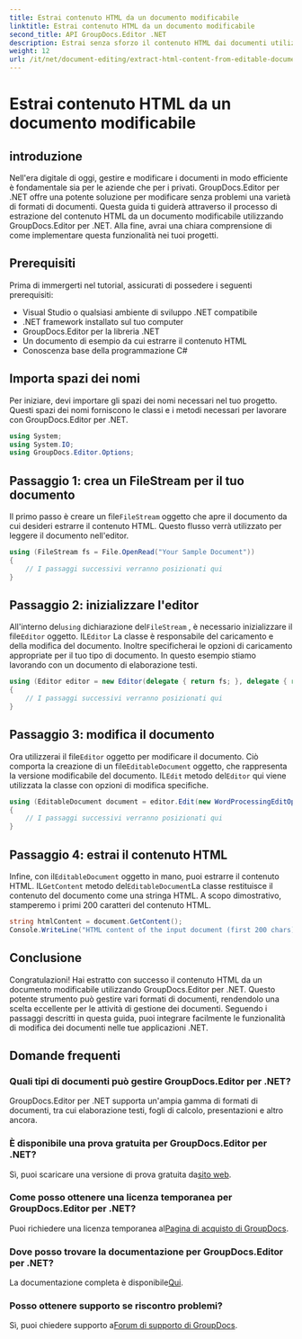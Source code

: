 ```yaml
---
title: Estrai contenuto HTML da un documento modificabile
linktitle: Estrai contenuto HTML da un documento modificabile
second_title: API GroupDocs.Editor .NET
description: Estrai senza sforzo il contenuto HTML dai documenti utilizzando GroupDocs.Editor per .NET. Segui la nostra guida dettagliata per una perfetta integrazione e gestione dei documenti.
weight: 12
url: /it/net/document-editing/extract-html-content-from-editable-document/
---
```


# Estrai contenuto HTML da un documento modificabile

## introduzione
Nell'era digitale di oggi, gestire e modificare i documenti in modo efficiente è fondamentale sia per le aziende che per i privati. GroupDocs.Editor per .NET offre una potente soluzione per modificare senza problemi una varietà di formati di documenti. Questa guida ti guiderà attraverso il processo di estrazione del contenuto HTML da un documento modificabile utilizzando GroupDocs.Editor per .NET. Alla fine, avrai una chiara comprensione di come implementare questa funzionalità nei tuoi progetti.
## Prerequisiti
Prima di immergerti nel tutorial, assicurati di possedere i seguenti prerequisiti:
- Visual Studio o qualsiasi ambiente di sviluppo .NET compatibile
- .NET framework installato sul tuo computer
- GroupDocs.Editor per la libreria .NET
- Un documento di esempio da cui estrarre il contenuto HTML
- Conoscenza base della programmazione C#
## Importa spazi dei nomi
Per iniziare, devi importare gli spazi dei nomi necessari nel tuo progetto. Questi spazi dei nomi forniscono le classi e i metodi necessari per lavorare con GroupDocs.Editor per .NET.
```csharp
using System;
using System.IO;
using GroupDocs.Editor.Options;
```
## Passaggio 1: crea un FileStream per il tuo documento
Il primo passo è creare un file`FileStream` oggetto che apre il documento da cui desideri estrarre il contenuto HTML. Questo flusso verrà utilizzato per leggere il documento nell'editor.
```csharp
using (FileStream fs = File.OpenRead("Your Sample Document"))
{
    // I passaggi successivi verranno posizionati qui
}
```
## Passaggio 2: inizializzare l'editor
 All'interno del`using` dichiarazione del`FileStream` , è necessario inizializzare il file`Editor` oggetto. IL`Editor` La classe è responsabile del caricamento e della modifica del documento. Inoltre specificherai le opzioni di caricamento appropriate per il tuo tipo di documento. In questo esempio stiamo lavorando con un documento di elaborazione testi.
```csharp
using (Editor editor = new Editor(delegate { return fs; }, delegate { return new WordProcessingLoadOptions(); }))
{
    // I passaggi successivi verranno posizionati qui
}
```
## Passaggio 3: modifica il documento
 Ora utilizzerai il file`Editor` oggetto per modificare il documento. Ciò comporta la creazione di un file`EditableDocument` oggetto, che rappresenta la versione modificabile del documento. IL`Edit` metodo del`Editor` qui viene utilizzata la classe con opzioni di modifica specifiche.
```csharp
using (EditableDocument document = editor.Edit(new WordProcessingEditOptions()))
{
    // I passaggi successivi verranno posizionati qui
}
```
## Passaggio 4: estrai il contenuto HTML
 Infine, con il`EditableDocument` oggetto in mano, puoi estrarre il contenuto HTML. IL`GetContent` metodo del`EditableDocument`La classe restituisce il contenuto del documento come una stringa HTML. A scopo dimostrativo, stamperemo i primi 200 caratteri del contenuto HTML.
```csharp
string htmlContent = document.GetContent();
Console.WriteLine("HTML content of the input document (first 200 chars): {0}", htmlContent.Substring(0, 200));
```

## Conclusione
Congratulazioni! Hai estratto con successo il contenuto HTML da un documento modificabile utilizzando GroupDocs.Editor per .NET. Questo potente strumento può gestire vari formati di documenti, rendendolo una scelta eccellente per le attività di gestione dei documenti. Seguendo i passaggi descritti in questa guida, puoi integrare facilmente le funzionalità di modifica dei documenti nelle tue applicazioni .NET.
## Domande frequenti
### Quali tipi di documenti può gestire GroupDocs.Editor per .NET?
GroupDocs.Editor per .NET supporta un'ampia gamma di formati di documenti, tra cui elaborazione testi, fogli di calcolo, presentazioni e altro ancora.
### È disponibile una prova gratuita per GroupDocs.Editor per .NET?
 Sì, puoi scaricare una versione di prova gratuita da[sito web](https://releases.groupdocs.com/).
### Come posso ottenere una licenza temporanea per GroupDocs.Editor per .NET?
 Puoi richiedere una licenza temporanea al[Pagina di acquisto di GroupDocs](https://purchase.groupdocs.com/temporary-license/).
### Dove posso trovare la documentazione per GroupDocs.Editor per .NET?
 La documentazione completa è disponibile[Qui](https://tutorials.groupdocs.com/editor/net/).
### Posso ottenere supporto se riscontro problemi?
 Sì, puoi chiedere supporto a[Forum di supporto di GroupDocs](https://forum.groupdocs.com/c/editor/20).
